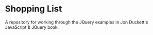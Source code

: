 # Shopping List
A repository for working through the JQuery examples in Jon Duckett's JavaScript & JQuery book.
